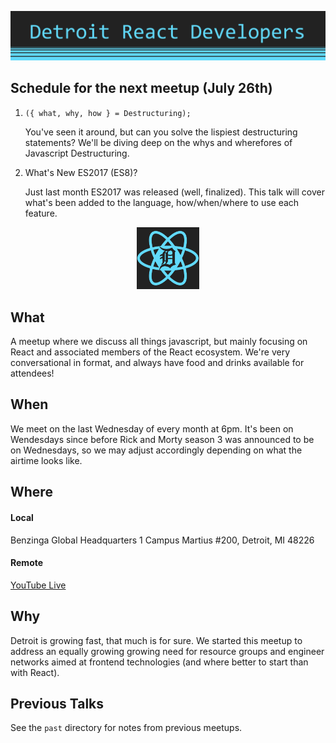 
<p align="center">
  <img alt="Lerna" src="https://github.com/Benzinga/Meetup/blob/master/detroitReactDevelopers.png" width="960">
</p>

## Schedule for the next meetup (July 26th)
1. `({ what, why, how } = Destructuring);`

    You've seen it around, but can you solve the lispiest destructuring statements?  We'll be diving deep on the whys and wherefores of Javascript Destructuring.

2. What's New ES2017 (ES8)?

    Just last month ES2017 was released (well, finalized).  This talk will cover what's been added to the language, how/when/where to use each feature.


<p align="center">
  <img alt="Lerna" src="https://github.com/Benzinga/Meetup/blob/master/detroitReact.png" width="100">
</p>

## What
A meetup where we discuss all things javascript, but mainly focusing on React and associated members of the React ecosystem.  We're very conversational in format, and always have food and drinks available for attendees!

## When
We meet on the last Wednesday of every month at 6pm.  It's been on Wendesdays since before Rick and Morty season 3 was announced to be on Wednesdays, so we may adjust accordingly depending on what the airtime looks like.

## Where
#### Local
Benzinga Global Headquarters
1 Campus Martius #200, Detroit, MI 48226
#### Remote
[YouTube Live](https://youtube.com/channel/UC5nH9vHH4512vDhxnvk3kPA/live)

## Why
Detroit is growing fast, that much is for sure.  We started this meetup to address an equally growing growing need for resource groups and engineer networks aimed at frontend technologies (and where better to start than with React).

## Previous Talks
See the `past` directory for notes from previous meetups.
